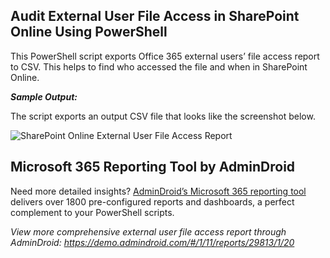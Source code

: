 ## Audit External User File Access in SharePoint Online Using PowerShell
This PowerShell script exports Office 365 external users’ file access report to CSV. This helps to find who accessed the file and when in SharePoint Online.

***Sample Output:***

The script exports an output CSV file that looks like the screenshot below.

![SharePoint Online External User File Access Report](https://o365reports.com/wp-content/uploads/2021/03/file-access-report.png?v=1705576747)
## Microsoft 365 Reporting Tool by AdminDroid
Need more detailed insights? [AdminDroid’s Microsoft 365 reporting tool](https://admindroid.com/?src=GitHub) delivers over 1800 pre-configured reports and dashboards, a perfect complement to your PowerShell scripts.

*View more comprehensive external user file access report through AdminDroid: <https://demo.admindroid.com/#/1/11/reports/29813/1/20>* 

